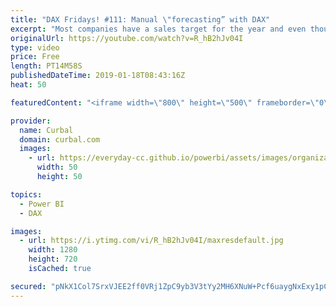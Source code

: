 ```yaml
---
title: "DAX Fridays! #111: Manual \"forecasting” with DAX"
excerpt: "Most companies have a sales target for the year and even though Power BI has a forecasting feature, it does not give you the numbers, so how do you know if you will meet your target?  In today's video I will show you how to calculate how much you need to sale per month to achieve your sales target for"
originalUrl: https://youtube.com/watch?v=R_hB2hJv04I
type: video
price: Free
length: PT14M58S
publishedDateTime: 2019-01-18T08:43:16Z
heat: 50

featuredContent: "<iframe width=\"800\" height=\"500\" frameborder=\"0\" src=\"https://www.youtube.com/embed/R_hB2hJv04I\" allow=\"accelerometer; autoplay; encrypted-media; gyroscope; picture-in-picture\" allowfullscreen></iframe>"

provider:
  name: Curbal
  domain: curbal.com
  images:
    - url: https://everyday-cc.github.io/powerbi/assets/images/organizations/curbal.com-50x50.jpg
      width: 50
      height: 50

topics:
  - Power BI
  - DAX

images:
  - url: https://i.ytimg.com/vi/R_hB2hJv04I/maxresdefault.jpg
    width: 1280
    height: 720
    isCached: true

secured: "pNkX1Col7SrxVJEE2ff0VRj1ZpC9yb3V3tYy2MH6XNuW+Pcf6uaygNxExy1pCWHu/SDVVb1JKIbVYVEiIE430A/Z8J96n1381U9+mxjH8vEvLdMgHaKWSth0krix9LGYrO6Vlg3Y0qei/cy07uxBdGijnhmqIlt3imEvH41WrpNmZpDTJRGDXauReQbzArKgFjv0f5Ia706Nj9rEzrDot3LCKda6FsyxSspcIzTa8j+qYsYSlcClgQx0aiSLI0hZL9DirCK6o88glcIHqEndJIm7b3QgBvfauBny7OErjaqIbh3bAhfj0/UhT9vo00sUCFdctI8RsYKxSO1f9cLMHvgEqqWoyl5U8yFYNCFHCKcqy3M47HPJ09XqC083BB3CGvc8J0nSF/q8wGMEwBJGhy1Vf0jLjA0Mp9WdyrrWSUk=;g8s28TzAVRJhSTagzj79Eg=="
---
```


